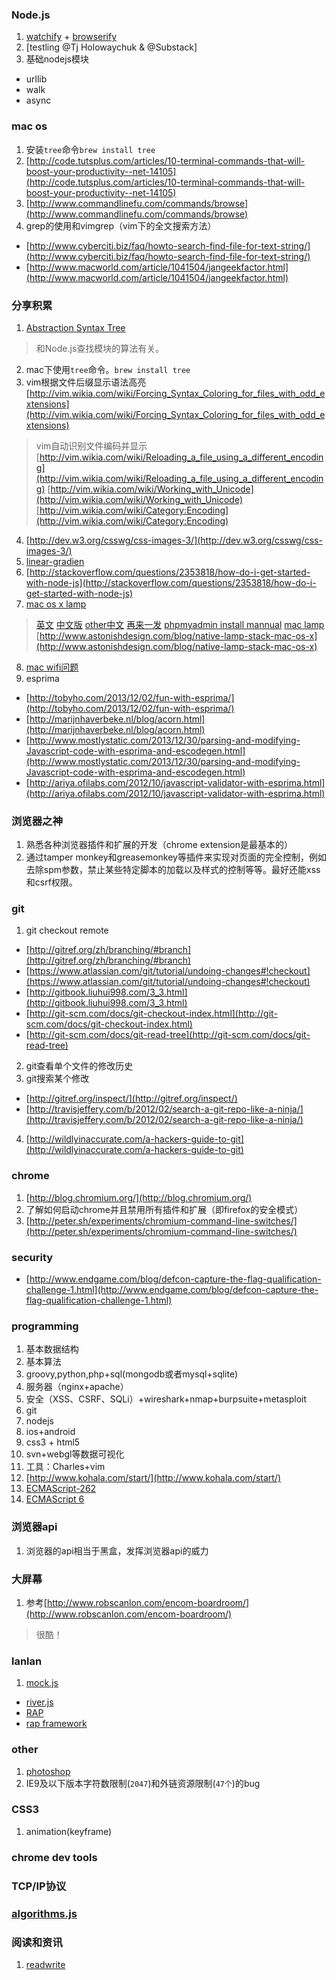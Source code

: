 ### Node.js
1.  [watchify](https://github.com/substack/watchify) + [browserify](https://github.com/substack/node-browserify)
2.  [testling @Tj Holowaychuk & @Substack]
3.  基础nodejs模块
  * urllib
  * walk
  * async

### mac os
1. 安装`tree`命令`brew install tree`
2.  [http://code.tutsplus.com/articles/10-terminal-commands-that-will-boost-your-productivity--net-14105](http://code.tutsplus.com/articles/10-terminal-commands-that-will-boost-your-productivity--net-14105)
3.  [http://www.commandlinefu.com/commands/browse](http://www.commandlinefu.com/commands/browse)
4.  grep的使用和vimgrep（vim下的全文搜索方法）
* [http://www.cyberciti.biz/faq/howto-search-find-file-for-text-string/](http://www.cyberciti.biz/faq/howto-search-find-file-for-text-string/)
* [http://www.macworld.com/article/1041504/jangeekfactor.html](http://www.macworld.com/article/1041504/jangeekfactor.html)

### 分享积累
1.  [Abstraction Syntax Tree](https://en.wikipedia.org/wiki/Abstract_syntax_tree)
> 和Node.js查找模块的算法有关。
2.  mac下使用`tree`命令。`brew install tree`
3.  vim根据文件后缀显示语法高亮
[http://vim.wikia.com/wiki/Forcing_Syntax_Coloring_for_files_with_odd_extensions](http://vim.wikia.com/wiki/Forcing_Syntax_Coloring_for_files_with_odd_extensions)
> vim自动识别文件编码并显示
[http://vim.wikia.com/wiki/Reloading_a_file_using_a_different_encoding](http://vim.wikia.com/wiki/Reloading_a_file_using_a_different_encoding)
[http://vim.wikia.com/wiki/Working_with_Unicode](http://vim.wikia.com/wiki/Working_with_Unicode)
[http://vim.wikia.com/wiki/Category:Encoding](http://vim.wikia.com/wiki/Category:Encoding)
4. [http://dev.w3.org/csswg/css-images-3/](http://dev.w3.org/csswg/css-images-3/)
5. [linear-gradien](https://developer.mozilla.org/en-US/docs/Web/CSS/linear-gradient)
6. [http://stackoverflow.com/questions/2353818/how-do-i-get-started-with-node-js](http://stackoverflow.com/questions/2353818/how-do-i-get-started-with-node-js)
7. [mac os x lamp](http://jason.pureconcepts.net/2012/10/install-apache-php-mysql-mac-os-x/)
> [英文](http://brianflove.com/2013/10/23/os-x-mavericks-and-apache/)
> [中文版](http://my.oschina.net/joanfen/blog/171109)
> [other中文](http://note.rpsh.net/posts/2013/11/27/osx-10-9-apache-server-php-mysql)
> [再来一发](http://www.guomii.com/posts/30136)
> [phpmyadmin install mannual](http://docs.phpmyadmin.net/en/latest/setup.html)
> [mac lamp](http://fk424.sinaapp.com/?p=46)
> [http://www.astonishdesign.com/blog/native-lamp-stack-mac-os-x](http://www.astonishdesign.com/blog/native-lamp-stack-mac-os-x)
8.  [mac wifi问题](https://discussionschinese.apple.com/thread/5605)
9.  esprima
  * [http://tobyho.com/2013/12/02/fun-with-esprima/](http://tobyho.com/2013/12/02/fun-with-esprima/)
  * [http://marijnhaverbeke.nl/blog/acorn.html](http://marijnhaverbeke.nl/blog/acorn.html)
  * [http://www.mostlystatic.com/2013/12/30/parsing-and-modifying-Javascript-code-with-esprima-and-escodegen.html](http://www.mostlystatic.com/2013/12/30/parsing-and-modifying-Javascript-code-with-esprima-and-escodegen.html)
  * [http://ariya.ofilabs.com/2012/10/javascript-validator-with-esprima.html](http://ariya.ofilabs.com/2012/10/javascript-validator-with-esprima.html)

### 浏览器之神
1.  熟悉各种浏览器插件和扩展的开发（chrome extension是最基本的）
2.  通过tamper monkey和greasemonkey等插件来实现对页面的完全控制，例如去除spm参数，禁止某些特定脚本的加载以及样式的控制等等。最好还能xss和csrf权限。

### git
1.  git checkout remote
* [http://gitref.org/zh/branching/#branch](http://gitref.org/zh/branching/#branch)
* [https://www.atlassian.com/git/tutorial/undoing-changes#!checkout](https://www.atlassian.com/git/tutorial/undoing-changes#!checkout)
* [http://gitbook.liuhui998.com/3_3.html](http://gitbook.liuhui998.com/3_3.html)
* [http://git-scm.com/docs/git-checkout-index.html](http://git-scm.com/docs/git-checkout-index.html)
* [http://git-scm.com/docs/git-read-tree](http://git-scm.com/docs/git-read-tree)
2.  git查看单个文件的修改历史
3.  git搜索某个修改
* [http://gitref.org/inspect/](http://gitref.org/inspect/)
* [http://travisjeffery.com/b/2012/02/search-a-git-repo-like-a-ninja/](http://travisjeffery.com/b/2012/02/search-a-git-repo-like-a-ninja/)
4.  [http://wildlyinaccurate.com/a-hackers-guide-to-git](http://wildlyinaccurate.com/a-hackers-guide-to-git)

### chrome
1.  [http://blog.chromium.org/](http://blog.chromium.org/)
2.  了解如何启动chrome并且禁用所有插件和扩展（即firefox的安全模式）
3.  [http://peter.sh/experiments/chromium-command-line-switches/](http://peter.sh/experiments/chromium-command-line-switches/)

### security
* [http://www.endgame.com/blog/defcon-capture-the-flag-qualification-challenge-1.html](http://www.endgame.com/blog/defcon-capture-the-flag-qualification-challenge-1.html)

### programming
1.  基本数据结构
2.  基本算法
3.  groovy,python,php+sql(mongodb或者mysql+sqlite)
4.  服务器（nginx+apache）
5.  安全（XSS、CSRF、SQLi）+wireshark+nmap+burpsuite+metasploit
6.  git
7.  nodejs
8.  ios+android
9.  css3 + html5
10. svn+webgl等数据可视化
11. 工具：Charles+vim
12. [http://www.kohala.com/start/](http://www.kohala.com/start/)
13. [ECMAScript-262](http://www.ecma-international.org/ecma-262/5.1/)
14. [ECMAScript 6](http://people.mozilla.org/~jorendorff/es6-draft.html)

### 浏览器api
1.  浏览器的api相当于黑盒，发挥浏览器api的威力

### 大屏幕
1.  参考[http://www.robscanlon.com/encom-boardroom/](http://www.robscanlon.com/encom-boardroom/)
> 很酷！

### lanlan
1.  [mock.js](https://github.com/nuysoft/Mock)
* [river.js](http://riverjs.org/)
* [RAP](http://wiki.eclipse.org/RAP/Protocol)
* [rap framework](http://eclipse.org/rap/)

### other
1.  [photoshop](http://www.nowmac.com/soft/design/graphic/Photoshop-CS6.html)
2.  IE9及以下版本字符数限制(`2047`)和外链资源限制(`47个`)的bug

### CSS3
1.  animation(keyframe)

### chrome dev tools

### TCP/IP协议

### [algorithms.js](https://github.com/felipernb/algorithms.js)

### 阅读和资讯
1.  [readwrite](http://readwrite.com/hack)
